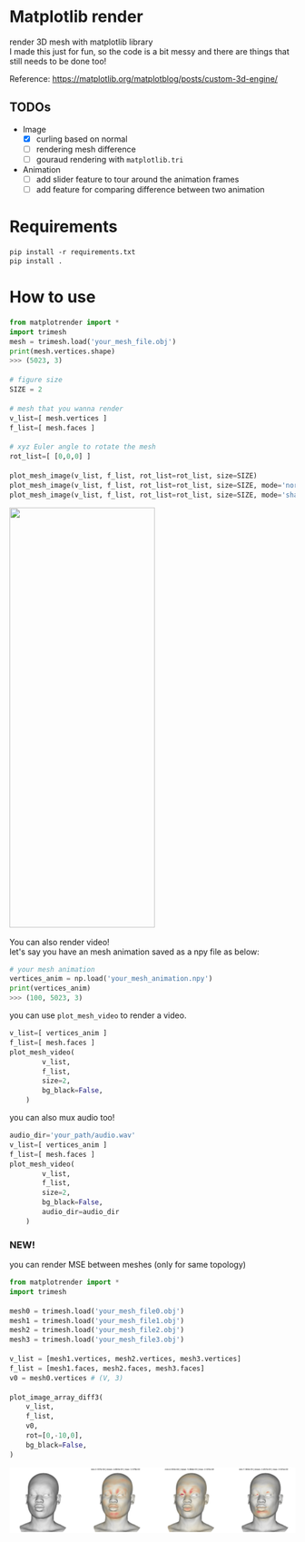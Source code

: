 # Matplotlib render
render 3D mesh with matplotlib library \
I made this just for fun, so the code is a bit messy and there are things that still needs to be done too!


Reference: https://matplotlib.org/matplotblog/posts/custom-3d-engine/


## TODOs
- Image
    - [x] curling based on normal
    - [ ] rendering mesh difference
    - [ ] gouraud rendering with `matplotlib.tri`
- Animation
    - [ ] add slider feature to tour around the animation frames
    - [ ] add feature for comparing difference between two animation

# Requirements
```
pip install -r requirements.txt
pip install .
```


# How to use
```python
from matplotrender import *
import trimesh
mesh = trimesh.load('your_mesh_file.obj')
print(mesh.vertices.shape)
>>> (5023, 3)

# figure size
SIZE = 2

# mesh that you wanna render
v_list=[ mesh.vertices ]
f_list=[ mesh.faces ]

# xyz Euler angle to rotate the mesh
rot_list=[ [0,0,0] ]

plot_mesh_image(v_list, f_list, rot_list=rot_list, size=SIZE)
plot_mesh_image(v_list, f_list, rot_list=rot_list, size=SIZE, mode='normal')
plot_mesh_image(v_list, f_list, rot_list=rot_list, size=SIZE, mode='shade')
```
<img src="demo.png" width="256" height="740" />

You can also render video! \
let's say you have an mesh animation saved as a npy file as below:
```python
# your mesh animation
vertices_anim = np.load('your_mesh_animation.npy')
print(vertices_anim)
>>> (100, 5023, 3)
```
you can use `plot_mesh_video` to render a video.
```python
v_list=[ vertices_anim ]
f_list=[ mesh.faces ]
plot_mesh_video(
        v_list, 
        f_list, 
        size=2, 
        bg_black=False,
    )
```

you can also mux audio too!
```python
audio_dir='your_path/audio.wav'
v_list=[ vertices_anim ]
f_list=[ mesh.faces ]
plot_mesh_video(
        v_list, 
        f_list, 
        size=2, 
        bg_black=False,
        audio_dir=audio_dir
    )
```

### NEW!
you can render MSE between meshes (only for same topology)
```python
from matplotrender import *
import trimesh

mesh0 = trimesh.load('your_mesh_file0.obj')
mesh1 = trimesh.load('your_mesh_file1.obj')
mesh2 = trimesh.load('your_mesh_file2.obj')
mesh3 = trimesh.load('your_mesh_file3.obj')

v_list = [mesh1.vertices, mesh2.vertices, mesh3.vertices]
f_list = [mesh1.faces, mesh2.faces, mesh3.faces]
v0 = mesh0.vertices # (V, 3)

plot_image_array_diff3(
    v_list, 
    f_list, 
    v0,
    rot=[0,-10,0], 
    bg_black=False,
)
```
<img src="demo2.png" />
